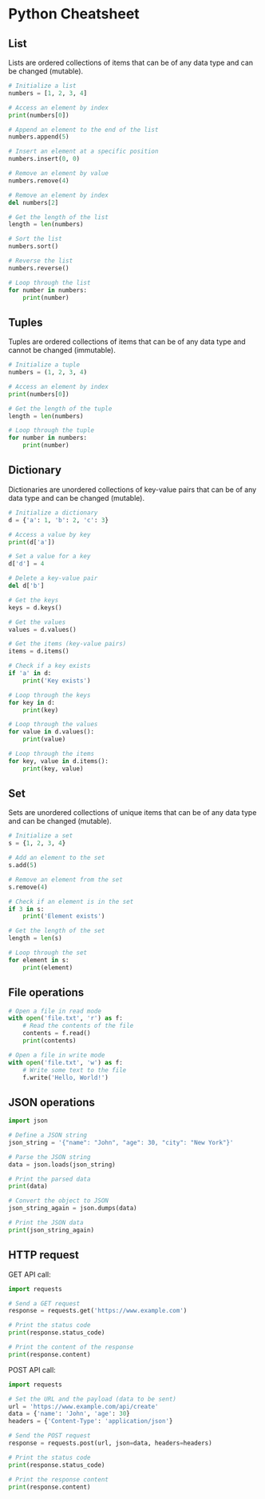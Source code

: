 # Python Cheatsheet

## List

Lists are ordered collections of items that can be of any data type and can be changed (mutable).

```python
# Initialize a list
numbers = [1, 2, 3, 4]

# Access an element by index
print(numbers[0])

# Append an element to the end of the list
numbers.append(5)

# Insert an element at a specific position
numbers.insert(0, 0)

# Remove an element by value
numbers.remove(4)

# Remove an element by index
del numbers[2]

# Get the length of the list
length = len(numbers)

# Sort the list
numbers.sort()

# Reverse the list
numbers.reverse()

# Loop through the list
for number in numbers:
    print(number)
```

## Tuples

Tuples are ordered collections of items that can be of any data type and cannot be changed (immutable).

```python
# Initialize a tuple
numbers = (1, 2, 3, 4)

# Access an element by index
print(numbers[0])

# Get the length of the tuple
length = len(numbers)

# Loop through the tuple
for number in numbers:
    print(number)
```

## Dictionary

Dictionaries are unordered collections of key-value pairs that can be of any data type and can be changed (mutable).

```python
# Initialize a dictionary
d = {'a': 1, 'b': 2, 'c': 3}

# Access a value by key
print(d['a'])

# Set a value for a key
d['d'] = 4

# Delete a key-value pair
del d['b']

# Get the keys
keys = d.keys()

# Get the values
values = d.values()

# Get the items (key-value pairs)
items = d.items()

# Check if a key exists
if 'a' in d:
    print('Key exists')

# Loop through the keys
for key in d:
    print(key)

# Loop through the values
for value in d.values():
    print(value)

# Loop through the items
for key, value in d.items():
    print(key, value)
```

## Set

Sets are unordered collections of unique items that can be of any data type and can be changed (mutable).

```python
# Initialize a set
s = {1, 2, 3, 4}

# Add an element to the set
s.add(5)

# Remove an element from the set
s.remove(4)

# Check if an element is in the set
if 3 in s:
    print('Element exists')

# Get the length of the set
length = len(s)

# Loop through the set
for element in s:
    print(element)
```

## File operations

```python
# Open a file in read mode
with open('file.txt', 'r') as f:
    # Read the contents of the file
    contents = f.read()
    print(contents)

# Open a file in write mode
with open('file.txt', 'w') as f:
    # Write some text to the file
    f.write('Hello, World!')
```

## JSON operations

```python
import json

# Define a JSON string
json_string = '{"name": "John", "age": 30, "city": "New York"}'

# Parse the JSON string
data = json.loads(json_string)

# Print the parsed data
print(data)

# Convert the object to JSON
json_string_again = json.dumps(data)

# Print the JSON data
print(json_string_again)
```

## HTTP request

GET API call:

```python
import requests

# Send a GET request
response = requests.get('https://www.example.com')

# Print the status code
print(response.status_code)

# Print the content of the response
print(response.content)
```

POST API call:

```python
import requests

# Set the URL and the payload (data to be sent)
url = 'https://www.example.com/api/create'
data = {'name': 'John', 'age': 30}
headers = {'Content-Type': 'application/json'}

# Send the POST request
response = requests.post(url, json=data, headers=headers)

# Print the status code
print(response.status_code)

# Print the response content
print(response.content)
```
